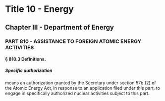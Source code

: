 
# Title 10 - Energy
## Chapter III - Department of Energy
### PART 810 - ASSISTANCE TO FOREIGN ATOMIC ENERGY ACTIVITIES
#### § 810.3 Definitions.
##### Specific authorization

means an authorization granted by the Secretary under section 57b.(2) of the Atomic Energy Act, in response to an application filed under this part, to engage in specifically authorized nuclear activities subject to this part.
